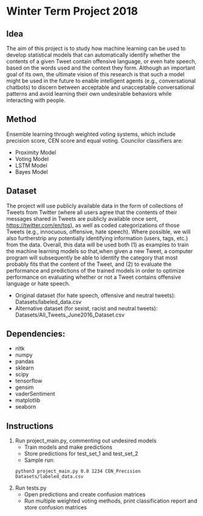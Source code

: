 # Winter Term Project 2018

## Idea

The aim of this project is to study how machine learning can be used to develop statistical models that can automatically identify whether the contents of a given Tweet contain offensive language, or even hate speech, based on the words used and the context they form.  Although an important goal of its own, the ultimate vision of this research is that such a model might be used in the future to enable intelligent agents (e.g., conversational chatbots) to discern between acceptable and unacceptable conversational patterns and avoid learning their own undesirable behaviors while interacting with people.

## Method

Ensemble learning through weighted voting systems, which include precision score, CEN score and equal voting. Councilor classifiers are:
- Proximity Model
- Voting Model
- LSTM Model
- Bayes Model

## Dataset

The project will use publicly available data in the form of collections of Tweets from Twitter (where all users agree that the contents of their messages shared in Tweets are publicly available once sent, https://twitter.com/en/tos), as well as coded categorizations of those Tweets (e.g., innocuous, offensive, hate speech).  Where possible, we will also furtherstrip any potentially identifying information (users, tags, etc.) from the data.  Overall, this data will be used both (1) as examples to train the machine learning models so that,when given a new Tweet, a computer program will subsequently be able to identify the category that most probably fits that the content of the Tweet, and (2) to evaluate the performance and predictions of the trained models in order to optimize performance on evaluating whether or not a Tweet contains offensive language or hate speech.

- Original dataset (for hate speech, offensive and neutral tweets): Datasets/labeled_data.csv
- Alternative dataset (for sexist, racist and neutral tweets): Datasets/All_Tweets_June2016_Dataset.csv

## Dependencies:

- nltk
- numpy
- pandas
- sklearn
- scipy
- tensorflow
- gensim
- vaderSentiment
- matplotlib
- seaborn
	
## Instructions

1. Run project_main.py, commenting out undesired models 
	- Train models and make predictions
	- Store predictions for test_set_1 and test_set_2
	- Sample run:
	```
	python3 project_main.py 0.8 1234 CEN_Precision Datasets/labeled_data.csv
	```
2. Run tests.py 
	- Open predictions and create confusion matrices
	- Run multiple weighted voting methods, print classification report and store confusion matrices 
	

